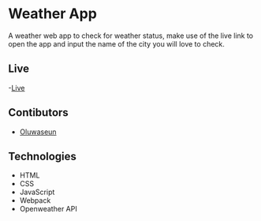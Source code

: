 # Weather App
A weather web app to check for weather status, make use of the live link to open the app and input the name of the city you will love to check.

## Live
-[Live](https://raw.githack.com/bellom/weather-API/feature-branch/dist/index.html)

## Contibutors
- [Oluwaseun](https://github.com/bellom)


## Technologies

- HTML
- CSS
- JavaScript
- Webpack
- Openweather API
